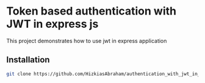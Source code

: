 # Token based authentication with JWT in express js
This project demonstrates how to use jwt in express application
## Installation

```bash
git clone https://github.com/HizkiasAbraham/authentication_with_jwt_in_express_js.git
```

